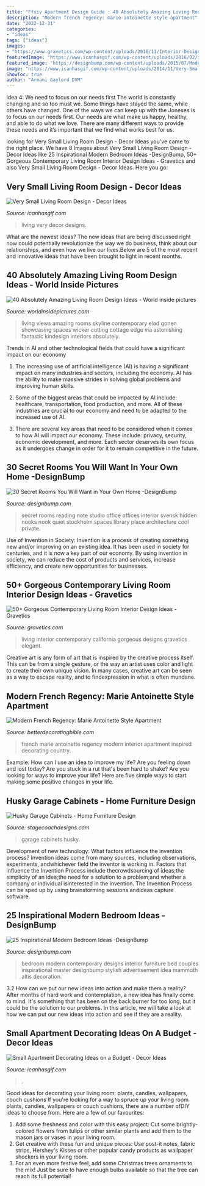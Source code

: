 ```yaml
---
title: "Ffxiv Apartment Design Guide : 40 Absolutely Amazing Living Room Design Ideas"
description: "Modern french regency: marie antoinette style apartment"
date: "2022-12-31"
categories:
- "ideas"
tags: ["ideas"]
images:
- "https://www.gravetics.com/wp-content/uploads/2016/11/Interior-Design-Ideas-Pictures.jpg"
featuredImage: "https://www.icanhasgif.com/wp-content/uploads/2016/02/Small-Apartment-Decorating-Ideas-on-a-Budget.jpg"
featured_image: "https://designbump.com/wp-content/uploads/2015/07/Modern-Contemporary-Bedroom-Furniture-Design-Ideas-for-Couples.jpg"
image: "https://www.icanhasgif.com/wp-content/uploads/2014/11/Very-Small-Living-Room-Design.jpg"
ShowToc: true
author: "Armani Gaylord DVM"
---
```



Idea 4: We need to focus on our needs first
The world is constantly changing and so too must we. Some things have stayed the same, while others have changed. One of the ways we can keep up with the Joneses is to focus on our needs first. Our needs are what make us happy, healthy, and able to do what we love. There are many different ways to provide these needs and it’s important that we find what works best for us.

	

		
looking for Very Small Living Room Design - Decor Ideas you've came to the right place. We have 8 Images about Very Small Living Room Design - Decor Ideas like 25 Inspirational Modern Bedroom Ideas -DesignBump, 50+ Gorgeous Contemporary Living Room Interior Design Ideas - Gravetics and also Very Small Living Room Design - Decor Ideas. Here you go:
		
    
## Very Small Living Room Design - Decor Ideas

<img loading=lazy src="https://www.icanhasgif.com/wp-content/uploads/2014/11/Very-Small-Living-Room-Design.jpg" onerror="this.onerror=null;this.src='https://tse2.mm.bing.net/th?id=OIP.evV6CaRUxoMenNX05lGQGgHaLH&amp;pid=15.1';" alt="Very Small Living Room Design - Decor Ideas">

_Source: icanhasgif.com_

>living very decor designs. 

	

What are the newest ideas?
The new ideas that are being discussed right now could potentially revolutionize the way we do business, think about our relationships, and even how we live our lives.Below are 5 of the most recent and innovative ideas that have been brought to light in recent months.

    
## 40 Absolutely Amazing Living Room Design Ideas - World Inside Pictures

<img loading=lazy src="https://worldinsidepictures.com/wp-content/uploads/2014/01/Living-Room-Design-Ideas-32-1-Kindesign.jpg" onerror="this.onerror=null;this.src='https://tse3.mm.bing.net/th?id=OIP.qIFcy5bBDJioJq6g0DriqgHaI8&amp;pid=15.1';" alt="40 Absolutely Amazing Living Room Design Ideas - World inside pictures">

_Source: worldinsidepictures.com_

>living views amazing rooms skyline contemporary elad gonen showcasing spaces wicker cutting cottage edge via astonishing fantastic kindesign interiors absolutely. 

	

Trends in AI and other technological fields that could have a significant impact on our economy
1. The increasing use of artificial intelligence (AI) is having a significant impact on many industries and sectors, including the economy. AI has the ability to make massive strides in solving global problems and improving human skills.
2. Some of the biggest areas that could be impacted by AI include: healthcare, transportation, food production, and more. All of these industries are crucial to our economy and need to be adapted to the increased use of AI.

3. There are several key areas that need to be considered when it comes to how AI will impact our economy. These include: privacy, security, economic development, and more. Each sector deserves its own focus as it undergoes change in order for it to remain competitive in the future.


    
## 30 Secret Rooms You Will Want In Your Own Home -DesignBump

<img loading=lazy src="https://cdn.designbump.com/wp-content/uploads/2014/09/secret-rooms-interior-design-30.jpg" onerror="this.onerror=null;this.src='https://tse1.mm.bing.net/th?id=OIP.4wCSOGc6xdz2tqKhT9AnawHaJ4&amp;pid=15.1';" alt="30 Secret Rooms You Will Want in Your Own Home -DesignBump">

_Source: designbump.com_

>secret rooms reading note studio office offices interior svensk hidden nooks nook quiet stockholm spaces library place architecture cool private. 

	

Use of Invention in Society:
Invention is a process of creating something new and/or improving on an existing idea. It has been used in society for centuries, and it is now a key part of our economy. By using invention in society, we can reduce the cost of products and services, increase efficiency, and create new opportunities for businesses.

    
## 50+ Gorgeous Contemporary Living Room Interior Design Ideas - Gravetics

<img loading=lazy src="https://www.gravetics.com/wp-content/uploads/2016/11/Interior-Design-Ideas-Pictures.jpg" onerror="this.onerror=null;this.src='https://tse4.mm.bing.net/th?id=OIP.4xYzu8k-_bhrVeX-6PeBGAHaJ4&amp;pid=15.1';" alt="50+ Gorgeous Contemporary Living Room Interior Design Ideas - Gravetics">

_Source: gravetics.com_

>living interior contemporary california gorgeous designs gravetics elegant. 

	

Creative art is any form of art that is inspired by the creative process itself. This can be from a single gesture, or the way an artist uses color and light to create their own unique vision. In many cases, creative art can be seen as a way to escape reality, and to findexpression in what is often mundane.

    
## Modern French Regency: Marie Antoinette Style Apartment

<img loading=lazy src="http://betterdecoratingbible.com/wp-content/uploads/2011/07/Modern-french-regency-style-interior-design-marie-antoinette-apartment-1.jpg" onerror="this.onerror=null;this.src='https://tse1.mm.bing.net/th?id=OIP.AeyxJofF2_Urrq8y6PQxSwHaKu&amp;pid=15.1';" alt="Modern French Regency: Marie Antoinette Style Apartment">

_Source: betterdecoratingbible.com_

>french marie antoinette regency modern interior apartment inspired decorating country. 

	

Example: How can I use an idea to improve my life?
Are you feeling down and lost today? Are you stuck in a rut that's been hard to shake? Are you looking for ways to improve your life? Here are five simple ways to start making some positive changes in your life.

    
## Husky Garage Cabinets - Home Furniture Design

<img loading=lazy src="http://www.stagecoachdesigns.com/wp-content/uploads/2015/12/Husky-Garage-Cabinets.jpg" onerror="this.onerror=null;this.src='https://tse1.mm.bing.net/th?id=OIP.UUxcnHL1Wgv3lpHJBMeJRAHaFj&amp;pid=15.1';" alt="Husky Garage Cabinets - Home Furniture Design">

_Source: stagecoachdesigns.com_

>garage cabinets husky. 

	

Development of new technology: What factors influence the invention process?
Invention ideas come from many sources, including observations, experiments, andwhichever field the inventor is working in. Factors that influence the Invention Process include thecrowdsourcing of ideas;the simplicity of an idea;the need for a solution to a problem;and whether a company or individual isinterested in the invention. The Invention Process can be sped up by using brainstorming sessions andideas capture software.

    
## 25 Inspirational Modern Bedroom Ideas -DesignBump

<img loading=lazy src="https://designbump.com/wp-content/uploads/2015/07/Modern-Contemporary-Bedroom-Furniture-Design-Ideas-for-Couples.jpg" onerror="this.onerror=null;this.src='https://tse3.mm.bing.net/th?id=OIP.RpbMZxwKn5hYA_1C8kbcWQHaE8&amp;pid=15.1';" alt="25 Inspirational Modern Bedroom Ideas -DesignBump">

_Source: designbump.com_

>bedroom modern contemporary designs interior furniture bed couples inspirational master designbump stylish advertisement idea mammoth altis decoration. 

	

3.2 How can we put our new ideas into action and make them a reality?
After months of hard work and contemplation, a new idea has finally come to mind. It's something that has been on the back burner for too long, but it could be the solution to our problems. In this article, we will take a look at how we can put our new ideas into action and see if they are a reality.

    
## Small Apartment Decorating Ideas On A Budget - Decor Ideas

<img loading=lazy src="https://www.icanhasgif.com/wp-content/uploads/2016/02/Small-Apartment-Decorating-Ideas-on-a-Budget.jpg" onerror="this.onerror=null;this.src='https://tse2.mm.bing.net/th?id=OIP.EH6QN1629zbmN7Y05uVWkQHaJ1&amp;pid=15.1';" alt="Small Apartment Decorating Ideas on a Budget - Decor Ideas">

_Source: icanhasgif.com_

>. 

	

Good ideas for decorating your living room: plants, candles, wallpapers, couch cushions
If you're looking for a way to spruce up your living room plants, candles, wallpapers or couch cushions, there are a number ofDIY ideas to choose from. Here are a few of our favourites: 
1. Add some freshness and color with this easy project: Cut some brightly-colored flowers from tulips or other similar plants and add them to the mason jars or vases in your living room. 
2. Get creative with these fun and unique pieces: Use post-it notes, fabric strips, Hershey's Kisses or other popular candy products as wallpaper shockers in your living room. 
3. For an even more festive feel, add some Christmas trees ornaments to the mix! Just be sure to have enough bulbs available so that the tree can reach its full potential!

